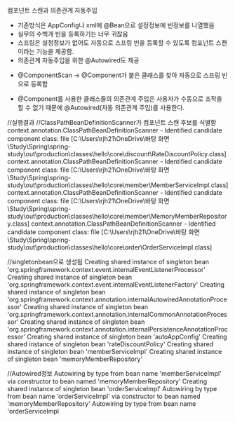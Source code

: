 컴포넌트 스캔과 의존관계 자동주입
 - 기존방식은 AppConfig나 xml에 @Bean으로 설정정보에 빈정보를 나열했음
 - 실무의 수백개 빈을 등록하기는 너무 귀찮음
 - 스프링은 설정정보가 없어도 자동으로 스프링 빈을 등록할 수 있도록 컴포넌트 스캔이라는 기능을 제공함.
 - 의존관계 자동주입을 위한 @Autowired도 제공
* @ComponentScan -> @Component가 붙은 클래스를 찾아 자동으로 스프링 빈으로 등록함
 - @Component를 사용한 클래스들의 의존관계 주입은 사용자가 수동으로 조작을 할 수 없기 때문에 @Autowired(자동 의존관계 주입)를 사용한다.

//실행결과
//ClassPathBeanDefinitionScanner가 컴포넌트 스캔 후보를 식별함
context.annotation.ClassPathBeanDefinitionScanner - Identified candidate component class: file [C:\Users\rjh21\OneDrive\바탕 화면\Study\Spring\spring-study\out\production\classes\hello\core\discount\RateDiscountPolicy.class]
context.annotation.ClassPathBeanDefinitionScanner - Identified candidate component class: file [C:\Users\rjh21\OneDrive\바탕 화면\Study\Spring\spring-study\out\production\classes\hello\core\member\MemberServiceImpl.class]
context.annotation.ClassPathBeanDefinitionScanner - Identified candidate component class: file [C:\Users\rjh21\OneDrive\바탕 화면\Study\Spring\spring-study\out\production\classes\hello\core\member\MemoryMemberRepository.class]
context.annotation.ClassPathBeanDefinitionScanner - Identified candidate component class: file [C:\Users\rjh21\OneDrive\바탕 화면\Study\Spring\spring-study\out\production\classes\hello\core\order\OrderServiceImpl.class]

//singletonbean으로 생성됨
Creating shared instance of singleton bean 'org.springframework.context.event.internalEventListenerProcessor'
Creating shared instance of singleton bean 'org.springframework.context.event.internalEventListenerFactory'
Creating shared instance of singleton bean 'org.springframework.context.annotation.internalAutowiredAnnotationProcessor'
Creating shared instance of singleton bean 'org.springframework.context.annotation.internalCommonAnnotationProcessor'
Creating shared instance of singleton bean 'org.springframework.context.annotation.internalPersistenceAnnotationProcessor'
Creating shared instance of singleton bean 'autoAppConfig'
Creating shared instance of singleton bean 'rateDiscountPolicy'
Creating shared instance of singleton bean 'memberServiceImpl'
Creating shared instance of singleton bean 'memoryMemberRepository'

//Autowired정보
Autowiring by type from bean name 'memberServiceImpl' via constructor to bean named 'memoryMemberRepository'
Creating shared instance of singleton bean 'orderServiceImpl'
Autowiring by type from bean name 'orderServiceImpl' via constructor to bean named 'memoryMemberRepository'
Autowiring by type from bean name 'orderServiceImpl